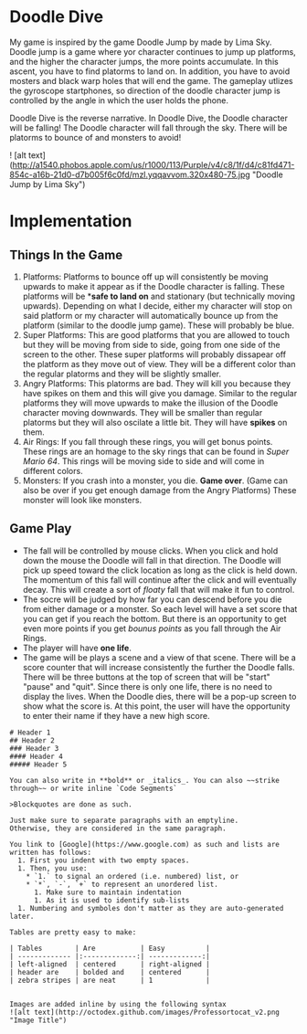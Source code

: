 # Doodle Dive

My game is inspired by the game Doodle Jump by made by Lima Sky.  Doodle jump is a game where yor character continues to jump up platforms, and the higher the character jumps, the more points accumulate.  In this ascent, you have to find platorms to land on.  In addition, you have to avoid mosters and black warp holes that will end the game.  The gameplay  utlizes the gyroscope startphones, so direction of the doodle character jump is controlled by the angle in which the user holds the phone.  

Doodle Dive is the reverse narrative.  In Doodle Dive, the Doodle character will be falling!  The Doodle character will fall through the sky.  There will be platorms to bounce of and monsters to avoid!  

! [alt text] (http://a1540.phobos.apple.com/us/r1000/113/Purple/v4/c8/1f/d4/c81fd471-854c-a16b-21d0-d7b005f6c0fd/mzl.yqqavvom.320x480-75.jpg "Doodle Jump by Lima Sky")

# Implementation
## Things In the Game 
  1. Platforms: Platforms to bounce off up will consistently be moving upwards to make it appear as if the Doodle character is falling.  These platforms will be ***safe to land on** and stationary (but technically moving upwards).  Depending on what I decide, either my character will stop on said platform or my character will automatically bounce up from the platform (similar to the doodle jump game). These will probably be blue.  
  2. Super Platforms: This are good platforms that you are allowed to touch but they will be moving from side to side, going from one side of the screen to the other.  These super platforms will probably dissapear off the platform as they move out of view.  They will be a different color than the regular platorms and they will be slightly smaller. 
  3. Angry Platforms: This platorms are bad.  They will kill you because they have spikes on them and this will give you damage.  Similar to the regular platforms they will move upwards to make the illusion of the Doodle character moving downwards.  They will be smaller than regular platorms but they will also oscilate a little bit. They will have **spikes** on them.
  4. Air Rings: If you fall through these rings, you will get bonus points.  These rings are an homage to the sky rings that can be found in _Super Mario 64_.  This rings will be moving side to side and will come in different colors. 
  5. Monsters: If you crash into a monster, you die. **Game over**. (Game can also be over if you get enough damage from the Angry Platforms) These monster will look like monsters. 

## Game Play
  * The fall will be controlled by mouse clicks.  When you click and hold down the mouse the Doodle will fall in that direction.  The Doodle will pick up speed toward the click location as long as the click is held down.  The momentum of this fall will continue after the click and will eventually decay.  This will create a sort of _floaty_ fall that will make it fun to control.
  * The socre will be judged by how far you can descend before you die from either damage or a monster.  So each level will have a set score that you can get if you reach the bottom.  But there is an opportunity to get even more points if you get _bounus points_ as you fall through the Air Rings. 
  * The player will have **one life**. 
  * The game will be plays a scene and a view of that scene.  There will be a score counter that will increase consistently the further the Doodle falls.  There will be three buttons at the top of screen that will be "start" "pause" and "quit". Since there is only one life, there is no need to display the lives.  When the Doodle dies, there will be a pop-up screen to show what the score is.  At this point, the user will have the opportunity to enter their name if they have a new high score. 



```
# Header 1
## Header 2
### Header 3
#### Header 4
##### Header 5

You can also write in **bold** or _italics_. You can also ~~strike through~~ or write inline `Code Segments`

>Blockquotes are done as such.

Just make sure to separate paragraphs with an emptyline. 
Otherwise, they are considered in the same paragraph.

You link to [Google](https://www.google.com) as such and lists are written has follows:
  1. First you indent with two empty spaces.
  1. Then, you use:
    * `1.` to signal an ordered (i.e. numbered) list, or
    * `*`, `-`, `+` to represent an unordered list.
      1. Make sure to maintain indentation
      1. As it is used to identify sub-lists
  1. Numbering and symboles don't matter as they are auto-generated later.

Tables are pretty easy to make:

| Tables        | Are           | Easy          |
| ------------- |:-------------:| -------------:|
| left-aligned  | centered      | right-aligned |
| header are    | bolded and    | centered      |
| zebra stripes | are neat      | 1             |


Images are added inline by using the following syntax
![alt text](http://octodex.github.com/images/Professortocat_v2.png "Image Title")
```

